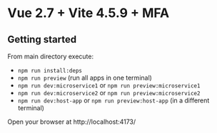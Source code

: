 # Vue 2.7 + Vite 4.5.9 + MFA

## Getting started

From main directory execute:
- `npm run install:deps`
- `npm run preview` (run all apps in one terminal)
- `npm run dev:microservice1` or `npm run preview:microservice1`
- `npm run dev:microservice2` or `npm run preview:microservice2`
- `npm run dev:host-app` or `npm run preview:host-app` (in a different terminal)

Open your browser at http://localhost:4173/
